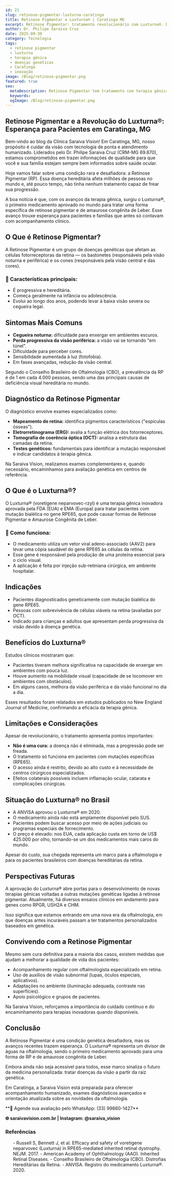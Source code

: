 ```yaml
---
id: 21
slug: retinose-pigmentar-luxturna-caratinga
title: Retinose Pigmentar e Luxturna® | Caratinga MG
excerpt: Retinose Pigmentar: tratamento revolucionário com Luxturna®. Dr. Philipe Saraiva acompanha casos em Caratinga, MG. Esperança para preservar a visão.
author: Dr. Philipe Saraiva Cruz
date: 2025-09-30
category: Tecnologia
tags:
  - retinose pigmentar
  - luxturna
  - terapia gênica
  - doenças genéticas
  - Caratinga
  - inovação
image: /Blog/retinose-pigmentar.png
featured: true
seo:
  metaDescription: Retinose Pigmentar tem tratamento com terapia gênica Luxturna®. Dr. Philipe Saraiva acompanha casos em Caratinga, MG. Conheça esta revolução!
  keywords: 
  ogImage: /Blog/retinose-pigmentar.png
---
```


## Retinose Pigmentar e a Revolução do Luxturna®: Esperança para Pacientes em Caratinga, MG

Bem-vindo ao blog da Clínica Saraiva Vision! Em Caratinga, MG, nosso propósito é cuidar da visão com tecnologia de ponta e atendimento humanizado. Liderados pelo Dr. Philipe Saraiva Cruz (CRM-MG 69.870), estamos comprometidos em trazer informações de qualidade para que você e sua família estejam sempre bem informados sobre saúde ocular.

Hoje vamos falar sobre uma condição rara e desafiadora: a Retinose Pigmentar (RP). Essa doença hereditária afeta milhões de pessoas no mundo e, até pouco tempo, não tinha nenhum tratamento capaz de frear sua progressão.

A boa notícia é que, com os avanços da terapia gênica, surgiu o Luxturna®, o primeiro medicamento aprovado no mundo para tratar uma forma específica de retinose pigmentar e de amaurose congênita de Leber. Esse avanço trouxe esperança para pacientes e famílias que antes só contavam com acompanhamento clínico.

## O Que é Retinose Pigmentar?

A Retinose Pigmentar é um grupo de doenças genéticas que afetam as células fotorreceptoras da retina — os bastonetes (responsáveis pela visão noturna e periférica) e os cones (responsáveis pela visão central e das cores).

### 📌 Características principais:

  - É progressiva e hereditária.
  - Começa geralmente na infância ou adolescência.
  - Evolui ao longo dos anos, podendo levar à baixa visão severa ou cegueira legal.

## Sintomas Mais Comuns

  - **Cegueira noturna:** dificuldade para enxergar em ambientes escuros.
  - **Perda progressiva da visão periférica:** a visão vai se tornando "em túnel".
  - Dificuldade para perceber cores.
  - Sensibilidade aumentada à luz (fotofobia).
  - Em fases avançadas, redução da visão central.

Segundo o Conselho Brasileiro de Oftalmologia (CBO), a prevalência da RP é de 1 em cada 4.000 pessoas, sendo uma das principais causas de deficiência visual hereditária no mundo.

## Diagnóstico da Retinose Pigmentar

O diagnóstico envolve exames especializados como:

  - **Mapeamento de retina:** identifica pigmentos característicos ("espículas ósseas").
  - **Eletrorretinograma (ERG):** avalia a função elétrica dos fotorreceptores.
  - **Tomografia de coerência óptica (OCT):** analisa a estrutura das camadas da retina.
  - **Testes genéticos:** fundamentais para identificar a mutação responsável e indicar candidatos à terapia gênica.

Na Saraiva Vision, realizamos exames complementares e, quando necessário, encaminhamos para avaliação genética em centros de referência.

## O Que é o Luxturna®?

O Luxturna® (voretigene neparvovec-rzyl) é uma terapia gênica inovadora aprovada pela FDA (EUA) e EMA (Europa) para tratar pacientes com mutação bialélica no gene RPE65, que pode causar formas de Retinose Pigmentar e Amaurose Congênita de Leber.

### 📌 Como funciona:

  - O medicamento utiliza um vetor viral adeno-associado (AAV2) para levar uma cópia saudável do gene RPE65 às células da retina.
  - Esse gene é responsável pela produção de uma proteína essencial para o ciclo visual.
  - A aplicação é feita por injeção sub-retiniana cirúrgica, em ambiente hospitalar.

## Indicações

  - Pacientes diagnosticados geneticamente com mutação bialélica do gene RPE65.
  - Pessoas com sobrevivência de células viáveis na retina (avaliadas por OCT).
  - Indicado para crianças e adultos que apresentam perda progressiva da visão devido à doença genética.

## Benefícios do Luxturna®

Estudos clínicos mostraram que:

  - Pacientes tiveram melhora significativa na capacidade de enxergar em ambientes com pouca luz.
  - Houve aumento na mobilidade visual (capacidade de se locomover em ambientes com obstáculos).
  - Em alguns casos, melhora da visão periférica e da visão funcional no dia a dia.

Esses resultados foram relatados em estudos publicados no New England Journal of Medicine, confirmando a eficácia da terapia gênica.

## Limitações e Considerações

Apesar de revolucionário, o tratamento apresenta pontos importantes:

  - **Não é uma cura:** a doença não é eliminada, mas a progressão pode ser freada.
  - O tratamento só funciona em pacientes com mutações específicas (RPE65).
  - O acesso ainda é restrito, devido ao alto custo e à necessidade de centros cirúrgicos especializados.
  - Efeitos colaterais possíveis incluem inflamação ocular, catarata e complicações cirúrgicas.

## Situação do Luxturna® no Brasil

  - A ANVISA aprovou o Luxturna® em 2020.
  - O medicamento ainda não está amplamente disponível pelo SUS.
  - Pacientes podem buscar acesso por meio de ações judiciais ou programas especiais de fornecimento.
  - O preço é elevado: nos EUA, cada aplicação custa em torno de US$ 425.000 por olho, tornando-se um dos medicamentos mais caros do mundo.

Apesar do custo, sua chegada representa um marco para a oftalmologia e para os pacientes brasileiros com doenças hereditárias da retina.

## Perspectivas Futuras

A aprovação do Luxturna® abre portas para o desenvolvimento de novas terapias gênicas voltadas a outras mutações genéticas ligadas à retinose pigmentar. Atualmente, há diversos ensaios clínicos em andamento para genes como RPGR, USH2A e CHM.

Isso significa que estamos entrando em uma nova era da oftalmologia, em que doenças antes incuráveis passam a ter tratamentos personalizados baseados em genética.

## Convivendo com a Retinose Pigmentar

Mesmo sem cura definitiva para a maioria dos casos, existem medidas que ajudam a melhorar a qualidade de vida dos pacientes:

  - Acompanhamento regular com oftalmologista especializado em retina.
  - Uso de auxílios de visão subnormal (lupas, óculos especiais, aplicativos).
  - Adaptações no ambiente (iluminação adequada, contraste nas superfícies).
  - Apoio psicológico e grupos de pacientes.

Na Saraiva Vision, reforçamos a importância do cuidado contínuo e do encaminhamento para terapias inovadoras quando disponíveis.

## Conclusão

A Retinose Pigmentar é uma condição genética desafiadora, mas os avanços recentes trazem esperança. O Luxturna® representa um divisor de águas na oftalmologia, sendo o primeiro medicamento aprovado para uma forma de RP e de amaurose congênita de Leber.

Embora ainda não seja acessível para todos, esse marco sinaliza o futuro da medicina personalizada: tratar doenças da visão a partir da raiz genética.

Em Caratinga, a Saraiva Vision está preparada para oferecer acompanhamento humanizado, exames diagnósticos avançados e orientação atualizada sobre as novidades da oftalmologia.

<p>**📲 Agende sua avaliação pelo WhatsApp: (33) 99860-1427**

**🌐 saraivavision.com.br | Instagram: @saraiva_vision**</p>

### Referências

<ol>
  - Russell S, Bennett J, et al. Efficacy and safety of voretigene neparvovec (Luxturna) in RPE65-mediated inherited retinal dystrophy. NEJM. 2017.
  - American Academy of Ophthalmology (AAO). Inherited Retinal Diseases.
  - Conselho Brasileiro de Oftalmologia (CBO). Distrofias Hereditárias da Retina.
  - ANVISA. Registro do medicamento Luxturna®. 2020.
</ol>